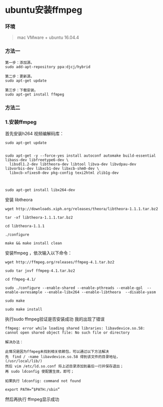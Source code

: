 # ubuntu安装ffmpeg
### 环境
>mac VMware + ubuntu 16.04.4

### 方法一
```
第一步：添加源。
sudo add-apt-repository ppa:djcj/hybrid

第二步：更新源。
sudo apt-get update

第三步：下载安装。
sudo apt-get install ffmpeg
```

### 方法二
### 1.安装ffmpeg
首先安装h264 视频编解码库：
```
sudo apt-get update   


sudo apt-get -y --force-yes install autoconf automake build-essential libass-dev libfreetype6-dev \
  libsdl1.2-dev libtheora-dev libtool libva-dev libvdpau-dev libvorbis-dev libxcb1-dev libxcb-shm0-dev \
  libxcb-xfixes0-dev pkg-config texi2html zlib1g-dev   



sudo apt-get install libx264-dev
```

安装 libtheora
```
wget http://downloads.xiph.org/releases/theora/libtheora-1.1.1.tar.bz2

tar -xf libtheora-1.1.1.tar.bz2

cd libtheora-1.1.1

./configure

make && make install clean
```

安装ffmpeg ，依次输入以下命令：
```
wget http://ffmpeg.org/releases/ffmpeg-4.1.tar.bz2

sudo tar jxvf ffmpeg-4.1.tar.bz2

cd ffmpeg-4.1/

sudo ./configure --enable-shared --enable-pthreads --enable-gpl  --enable-avresample --enable-libx264 --enable-libtheora  --disable-yasm

sudo make   

sudo make install
```
执行sudo ffmpeg验证是否安装成功
我的出现了错误
```
ffmpeg: error while loading shared libraries: libavdevice.so.58: cannot open shared object file: No such file or directory
```
```
解决办法：

此情况是因为ffmpeg未找到相关依赖包，可以通过以下方法解决 
先　find / -name libavdevice.so.58 得到该文件的目录地址， (/usr/local/lib/)
然后 vim /etc/ld.so.conf 将上述目录添加到最后一行并保存退出； 
再 sudo ldconfig 使配置生效，即可；

如果执行 ldconfig: command not found

export PATH=”$PATH:/sbin”

```
然后再执行 ffmpeg显示成功
